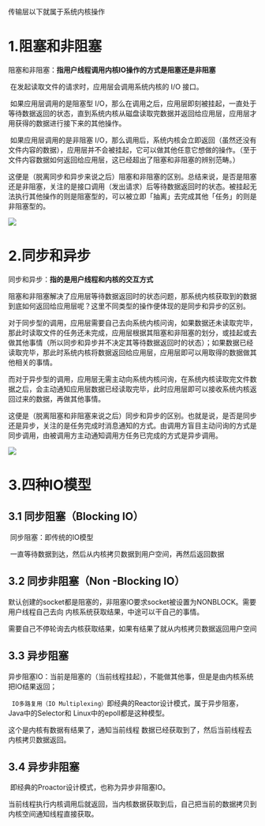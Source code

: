 传输层以下就属于系统内核操作

# 1.阻塞和非阻塞

阻塞和非阻塞：**指用户线程调用内核IO操作的方式是阻塞还是非阻塞**

​    在发起读取文件的请求时，应用层会调用系统内核的 I/O 接口。

​      如果应用层调用的是阻塞型 I/O，那么在调用之后，应用层即刻被挂起，一直处于等待数据返回的状态，直到系统内核从磁盘读取完数据并返回给应用层，应用层才用获得的数据进行接下来的其他操作。

​       如果应用层调用的是非阻塞 I/O，那么调用后，系统内核会立即返回（虽然还没有文件内容的数据），应用层并不会被挂起，它可以做其他任意它想做的操作。（至于文件内容数据如何返回给应用层，这已经超出了阻塞和非阻塞的辨别范畴。）

​          这便是（脱离同步和异步来说之后）阻塞和非阻塞的区别。总结来说，是否是阻塞还是非阻塞，关注的是接口调用（发出请求）后等待数据返回时的状态。被挂起无法执行其他操作的则是阻塞型的，可以被立即「抽离」去完成其他「任务」的则是非阻塞型的。

![](http://ww1.sinaimg.cn/mw690/b8a27c2fgy1g1m147lro0j20gw0d1wek.jpg)



# 2.同步和异步

同步和异步：**指的是用户线程和内核的交互方式**

​        阻塞和非阻塞解决了应用层等待数据返回时的状态问题，那系统内核获取到的数据到底如何返回给应用层呢？这里不同类型的操作便体现的是同步和异步的区别。

​       对于同步型的调用，应用层需要自己去向系统内核问询，如果数据还未读取完毕，那此时读取文件的任务还未完成，应用层根据其阻塞和非阻塞的划分，或挂起或去做其他事情（所以同步和异步并不决定其等待数据返回时的状态）；如果数据已经读取完毕，那此时系统内核将数据返回给应用层，应用层即可以用取得的数据做其他相关的事情。

​      而对于异步型的调用，应用层无需主动向系统内核问询，在系统内核读取完文件数据之后，会主动通知应用层数据已经读取完毕，此时应用层即可以接收系统内核返回过来的数据，再做其他事情。

​       这便是（脱离阻塞和非阻塞来说之后）同步和异步的区别。也就是说，是否是同步还是异步，关注的是任务完成时消息通知的方式。由调用方盲目主动问询的方式是同步调用，由被调用方主动通知调用方任务已完成的方式是异步调用。

![](http://ww1.sinaimg.cn/mw690/b8a27c2fgy1g1m1655j0pj20gw0d1q35.jpg)

# 3.四种IO模型

## 3.1 同步阻塞（Blocking IO）

​      同步阻塞：即传统的IO模型

​	一直等待数据到达，然后从内核拷贝数据到用户空间，再然后返回数据



## 3.2 同步非阻塞（Non -Blocking IO）

​     默认创建的socket都是阻塞的，非阻塞IO要求socket被设置为NONBLOCK。需要用户线程自己去向 内核系统获取结果，中途可以干自己的事情。

​	需要自己不停轮询去内核获取结果，如果有结果了就从内核拷贝数据返回用户空间



## 3.3 异步阻塞

异步阻塞IO：当前是阻塞的（当前线程挂起），不能做其他事，但是是由内核系统把IO结果返回；

   ` IO多路复用（IO Multiplexing）`即经典的Reactor设计模式，属于异步阻塞，Java中的Selector和
Linux中的epoll都是这种模型。

这个是内核有数据有结果了，通知当前线程 数据已经获取到了，然后当前线程去内核拷贝数据返回。



## 3.4 异步非阻塞

​	即经典的Proactor设计模式，也称为异步非阻塞IO。

当前线程执行内核调用后就返回，当内核数据获取到后，自己把当前的数据拷贝到内核空间通知线程直接获取。